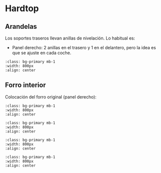 # Hardtop

## Arandelas

Los soportes traseros llevan anillas de nivelación. Lo habitual es:

* Panel derecho: 2 anillas en el trasero y 1 en el delantero, pero la idea es que se
  ajuste en cada coche.

```{image} ./images/hardtop/1.png
:class: bg-primary mb-1
:width: 800px
:align: center
```

## Forro interior

Colocación del forro original (panel derecho):

```{image} ./images/hardtop/2.png
:class: bg-primary mb-1
:width: 800px
:align: center
```

```{image} ./images/hardtop/3.png
:class: bg-primary mb-1
:width: 800px
:align: center
```

```{image} ./images/hardtop/4.png
:class: bg-primary mb-1
:width: 800px
:align: center
```

```{image} ./images/hardtop/5.png
:class: bg-primary mb-1
:width: 800px
:align: center
```
